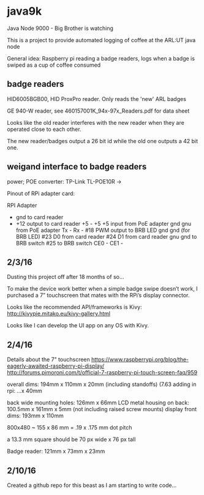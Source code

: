 # java9k
Java Node 9000 - Big Brother is watching

This is a project to provide automated logging of coffee at the ARL:UT
java node

General idea: Raspberry pi reading a badge readers, logs when a badge
is swiped as a cup of coffee consumed


## badge readers
HID6005BGB00, HID ProxPro reader. Only reads the 'new' ARL badges

GE 940-W reader, see 460157001K_94x-97x_Readers.pdf for data sheet

Looks like the old reader interferes with the new reader when they are operated close to each other.

The new reader/badges output a 26 bit id while the old one outputs a 42 bit one.


## weigand interface to badge readers
power; POE converter: TP-Link TL-POE10R ->

Pinout of RPi adapter card:

RPI	Adapter
-	gnd to card reader
-	+12 output to card reader
+5	-
+5	+5 input from PoE adapter
gnd	gnu from PoE adapter
Tx	-
Rx	-
#18	PWM output to BRB LED
gnd	gnd (for BRB LED)
#23	D0 from card reader
#24	D1 from card reader
gnu	gnd to BRB switch
#25	to BRB switch
CE0	-
CE1	-

## 2/3/16
Dusting this project off after 18 months of so…

To make the device work better when a simple badge swipe doesn’t work,
 I purchased a 7” touchscreen that mates with the RPi’s display connector.

Looks like the recommended API/frameworks is Kivy:
http://kivypie.mitako.eu/kivy-gallery.html

Looks like I can develop the UI app on any OS with Kivy.


## 2/4/16
Details about the 7" touchscreen
https://www.raspberrypi.org/blog/the-eagerly-awaited-raspberry-pi-display/
http://forums.pimoroni.com/t/official-7-raspberry-pi-touch-screen-faq/959

overall dims: 194mm x 110mm x 20mm (including standoffs) (7.63
adding in rpi: ...x 40mm

back wide mounting holes: 126mm x 66mm
LCD metal housing on back: 100.5mm x 161mm x 5mm (not including raised screw mounts)
display front dims: 193mm x 110mm

800x480 ~ 155 x 86 mm = .19 x .175 mm dot pitch

a 13.3 mm square should be 70 px wide x 76 px tall

Badge reader: 121mm x 73mm x 23mm

## 2/10/16
Created a github repo for this beast as I am starting to write code...
